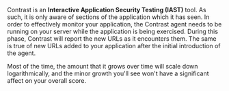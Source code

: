 <!--
title: "Why The Number Of URLs In An App Increases"
description: "Explanation as to why the number of URLs increase"
-->

Contrast is an **Interactive Application Security Testing (IAST)** tool. As such, it is only aware of sections of the application which it has seen. In order to effectively monitor your application, the Contrast agent needs to be running on your server while the application is being exercised. During this phase, Contrast will report the new URLs as it encounters them. The same is true of new URLs added to your application after the initial introduction of the agent. 

Most of the time, the amount that it grows over time will scale down logarithmically, and the minor growth you'll see won't have a significant affect on your overall score.
